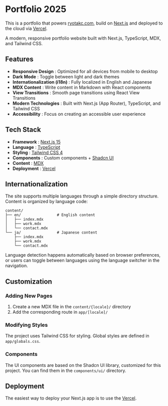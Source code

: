 # Portfolio 2025

This is a portfolio that powers [ryotakc.com](https://www.ryotakc.com/), build on [Next.js](https://nextjs.org) and deployed to the cloud via [Vercel](https://vercel.com).

A modern, responsive portfolio website built with Next.js, TypeScript, MDX, and Tailwind CSS.

## Features

- **Responsive Design** : Optimized for all devices from mobile to desktop
- **Dark Mode** : Toggle between light and dark themes
- **Internationalization (i18n)** : Fully localized in English and Japanese
- **MDX Content** : Write content in Markdown with React components
- **View Transitions** : Smooth page transitions using React View Transitions
- **Modern Technologies** : Built with Next.js (App Router), TypeScript, and Tailwind CSS
- **Accessibility** : Focus on creating an accessible user experience

## Tech Stack

- **Framework** : [Next.js 15](https://nextjs.org/)
- **Language** : [TypeScript](https://www.typescriptlang.org/)
- **Styling** : [Tailwind CSS 4](https://tailwindcss.com/)
- **Components** : Custom components + [Shadcn UI](https://ui.shadcn.com/)
- **Content** : [MDX](https://mdxjs.com/)
- **Deployment** : [Vercel](https://vercel.com/)

## Internationalization

The site supports multiple languages through a simple directory structure. Content is organized by language code:

```
content/
├── en/                # English content
│   ├── index.mdx
│   ├── work.mdx
│   └── contact.mdx
└── ja/                # Japanese content
    ├── index.mdx
    ├── work.mdx
    └── contact.mdx
```

Language detection happens automatically based on browser preferences, or users can toggle between languages using the language switcher in the navigation.

## Customization

### Adding New Pages

1. Create a new MDX file in the `content/{locale}/` directory
2. Add the corresponding route in `app/[locale]/`

### Modifying Styles

The project uses Tailwind CSS for styling. Global styles are defined in `app/globals.css`.

### Components

The UI components are based on the Shadcn UI library, customized for this project. You can find them in the `components/ui/` directory.

## Deployment

The easiest way to deploy your Next.js app is to use the [Vercel](https://vercel.com/).
